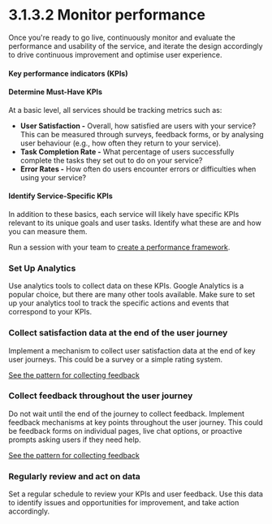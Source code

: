 # 3.1.3.2 Monitor performance

Once you're ready to go live, continuously monitor and evaluate the performance and usability of the service, and iterate the design accordingly to drive continuous improvement and optimise user experience.

#### **Key performance indicators (KPIs)**

#### **Determine Must-Have KPIs**

At a basic level, all services should be tracking metrics such as:

* **User Satisfaction -** Overall, how satisfied are users with your service? This can be measured through surveys, feedback forms, or by analysing user behaviour (e.g., how often they return to your service).
* **Task Completion Rate -** What percentage of users successfully complete the tasks they set out to do on your service?
* **Error Rates -** How often do users encounter errors or difficulties when using your service?

#### **Identify Service-Specific KPIs**

In addition to these basics, each service will likely have specific KPIs relevant to its unique goals and user tasks. Identify what these are and how you can measure them.

Run a session with your team to [create a performance framework](https://dataingovernment.blog.gov.uk/2016/11/02/setting-up-a-performance-framework-for-the-uk-parliament-website/).

### **Set Up Analytics**

Use analytics tools to collect data on these KPIs. Google Analytics is a popular choice, but there are many other tools available. Make sure to set up your analytics tool to track the specific actions and events that correspond to your KPIs.

### **Collect satisfaction data at the end of the user journey**

Implement a mechanism to collect user satisfaction data at the end of key user journeys. This could be a survey or a simple rating system.

[See the pattern for collecting feedback](../../../service-patterns/5-user-flows/6.3-asking-users-for-feedback.md)

### **Collect feedback throughout the user journey**

Do not wait until the end of the journey to collect feedback. Implement feedback mechanisms at key points throughout the user journey. This could be feedback forms on individual pages, live chat options, or proactive prompts asking users if they need help.

[See the pattern for collecting feedback](../../../service-patterns/5-user-flows/6.3-asking-users-for-feedback.md)

### **Regularly review and act on data**

Set a regular schedule to review your KPIs and user feedback. Use this data to identify issues and opportunities for improvement, and take action accordingly.&#x20;
